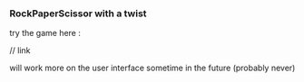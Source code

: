### RockPaperScissor with a twist

try the game here :

// link 

will work more on the user interface sometime in the future (probably never)
